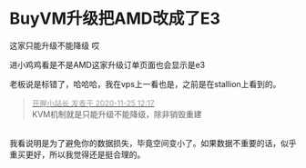 # BuyVM升级把AMD改成了E3


这家只能升级不能降级 哎 

进小鸡鸡看是不是AMD这家升级订单页面也会显示是e3

老板说是标错了，哈哈哈，我在vps上一看也是，之前是在stallion上看到的。<br />


<div class="quote"><blockquote><font size="2"><a href="https://www.hostloc.com/forum.php?mod=redirect&amp;goto=findpost&amp;pid=9514315&amp;ptid=771131" target="_blank"><font color="#999999">开腥小站长 发表于 2020-11-25 12:17</font></a></font><br />
KVM机制就是只能升级不能降级，除非销毁重建</blockquote></div><br />
我看说明是为了避免你的数据损失，毕竟空间变小了。如果数据不重要的话，似乎重买更好，所以我觉得还是挺合理的。
